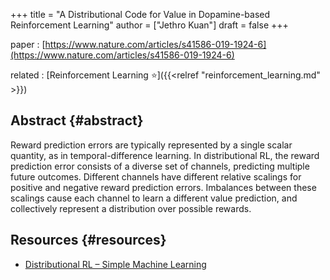 +++
title = "A Distributional Code for Value in Dopamine-based Reinforcement Learning"
author = ["Jethro Kuan"]
draft = false
+++

paper
: [https://www.nature.com/articles/s41586-019-1924-6](https://www.nature.com/articles/s41586-019-1924-6)

related
: [Reinforcement Learning ⭐]({{<relref "reinforcement_learning.md" >}})

## Abstract {#abstract}

Reward prediction errors are typically represented by a single scalar
quantity, as in temporal-difference learning. In distributional RL,
the reward prediction error consists of a diverse set of channels,
predicting multiple future outcomes. Different channels have different
relative scalings for positive and negative reward prediction errors.
Imbalances between these scalings cause each channel to learn a
different value prediction, and collectively represent a distribution
over possible rewards.

## Resources {#resources}

- [Distributional RL – Simple Machine Learning](https://mtomassoli.github.io/2017/12/08/distributional%5Frl/)
